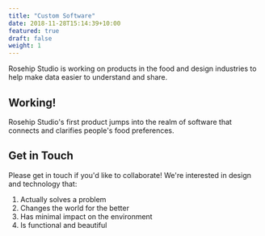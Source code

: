 ```yaml
---
title: "Custom Software"
date: 2018-11-28T15:14:39+10:00
featured: true
draft: false
weight: 1
---
```


Rosehip Studio is working on products in the food and design industries to help make data easier to understand and share.

## Working! 

Rosehip Studio's first product jumps into the realm of software that connects and clarifies people's food preferences. 

## Get in Touch

Please get in touch if you'd like to collaborate! We're interested in design and technology that:

1. Actually solves a problem
2. Changes the world for the better
3. Has minimal impact on the environment
4. Is functional and beautiful

